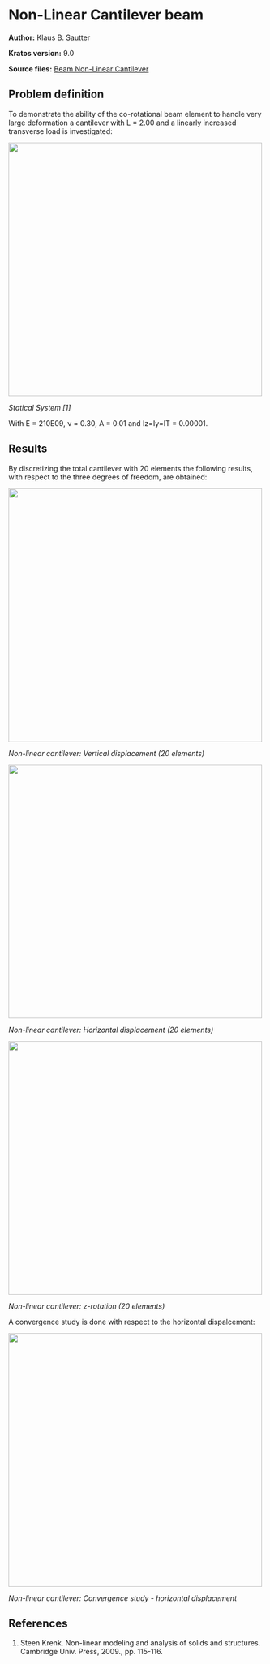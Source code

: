 # Non-Linear Cantilever beam

**Author:** Klaus B. Sautter

**Kratos version:** 9.0

**Source files:** [Beam Non-Linear Cantilever](https://github.com/KratosMultiphysics/Examples/tree/master/structural_mechanics/validation/beam_nonlinear_cantilever/source)

## Problem definition
To demonstrate the ability of the co-rotational beam element to handle very large deformation a cantilever with L = 2.00 and a linearly increased transverse load is investigated:

<img src="data/system.jpg" width="500">

_Statical System [1]_

With E = 210E09, ν = 0.30, A = 0.01 and Iz=Iy=IT = 0.00001.

## Results

By discretizing the total cantilever with 20 elements the following results, with respect to the three degrees of freedom, are obtained:

<img src="data/CantV.PNG" width="500">

_Non-linear cantilever: Vertical displacement (20 elements)_

<img src="data/CantU.PNG" width="500">

_Non-linear cantilever: Horizontal displacement (20 elements)_

<img src="data/Cantphi.PNG" width="500">

_Non-linear cantilever: z-rotation (20 elements)_


A convergence study is done with respect to the horizontal dispalcement:

<img src="data/uConverg.PNG" width="500">

_Non-linear cantilever: Convergence study - horizontal displacement_



## References
1. Steen Krenk. Non-linear modeling and analysis of solids and structures. Cambridge
Univ. Press, 2009., pp. 115-116.

